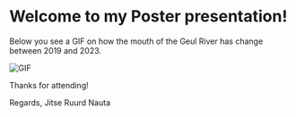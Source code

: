 # Welcome to my Poster presentation!

Below you see a GIF on how the mouth of the Geul River has change between 2019 and 2023.

![GIF](https://github.com/JitseRuurd/ThesisPoster/blob/main/Erosion_over_time.gif)

Thanks for attending!

Regards, Jitse Ruurd Nauta
